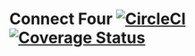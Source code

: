 # Connect Four [![CircleCI](https://circleci.com/gh/rjdellecese/connect_four.svg?style=svg)](https://circleci.com/gh/rjdellecese/connect_four) [![Coverage Status](https://coveralls.io/repos/github/rjdellecese/connect_four/badge.svg?branch=master)](https://coveralls.io/github/rjdellecese/connect_four?branch=master)
